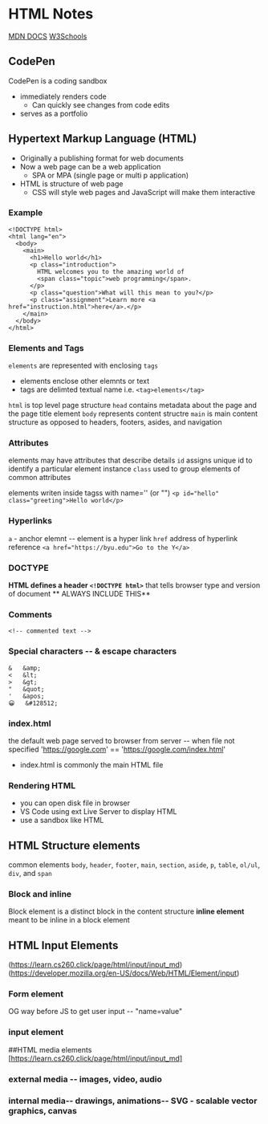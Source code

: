 # HTML Notes

[MDN DOCS](https://developer.mozilla.org/en-US/docs/Web/HTML)
[W3Schools](https://www.w3schools.com/html/default.asp)



## CodePen
CodePen is a coding sandbox
* immediately renders code
  * Can quickly see changes from code edits
* serves as a portfolio

## Hypertext Markup Language (HTML)
* Originally a publishing format for web documents
* Now a web page can be a web application
    * SPA or MPA (single page or multi p application)
* HTML is structure of web page
    * CSS will style web pages and JavaScript will make them interactive
 
### Example

```
<!DOCTYPE html>
<html lang="en">
  <body>
    <main>
      <h1>Hello world</h1>
      <p class="introduction">
        HTML welcomes you to the amazing world of
        <span class="topic">web programming</span>.
      </p>
      <p class="question">What will this mean to you?</p>
      <p class="assignment">Learn more <a href="instruction.html">here</a>.</p>
    </main>
  </body>
</html>
```
 
### Elements and Tags
`elements` are represented with enclosing `tags` 
  * elements enclose other elemnts or text
  * tags are delimted textual name i.e. `<tag>elements</tag>`

`html` is top level page structure
`head` contains metadata about the page and the page title element
`body` represents content structre
`main` is main content structure as opposed to headers, footers, asides, and navigation

### Attributes
elements may have attributes that describe details
`id` assigns unique id to identify a particular element instance
`class` used to group elements of common attributes

elements writen inside tagss with name='' (or "")
`<p id="hello" class="greeting">Hello world</p>`

### Hyperlinks
`a` - anchor elemnt -- element is a hyper link
`href` address of hyperlink reference
`<a href="https://byu.edu">Go to the Y</a>`

### DOCTYPE
**HTML defines a header `<!DOCTYPE html>`** that tells browser type and version of document
** ALWAYS INCLUDE THIS**

### Comments
`<!-- commented text -->`

### Special characters -- & escape characters
```
&	&amp;
<	&lt;
>	&gt;
"	&quot;
'	&apos;
😀	&#128512;
```

### index.html
the default web page served to browser from server -- when file not specified
'https://google.com' == 'https://google.com/index.html'
* index.html is commonly the main HTML file

### Rendering HTML
* you can open disk file in browser
* VS Code using ext Live Server to display HTML
* use a sandbox like HTML



## HTML Structure elements

common elements
`body`, `header`, `footer`, `main`, `section`, `aside`, `p`, `table`, `ol/ul`, `div`, and `span`

### Block and inline
Block element is a distinct block in the content structure
**inline element** meant to be inline in a block element

## HTML Input Elements
(https://learn.cs260.click/page/html/input/input_md)
(https://developer.mozilla.org/en-US/docs/Web/HTML/Element/input)

### Form element

OG way before JS to get user input -- "name=value"

### input element

##HTML media elements
[https://learn.cs260.click/page/html/input/input_md]
### external media -- images, video, audio
### internal media-- drawings, animations-- SVG - scalable vector graphics, canvas






